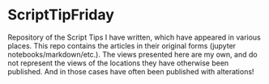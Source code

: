 # ScriptTipFriday

Repository of the Script Tips I have written, which have appeared in various places. This repo contains the articles in their original forms (jupyter notebooks/markdown/etc.). The views presented here are my own, and do not represent the views of the locations they have otherwise been published. And in those cases have often been published with alterations!
